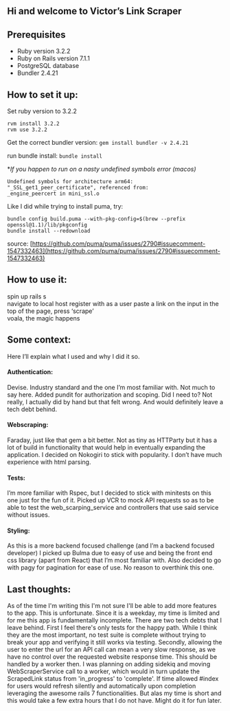 ## Hi and welcome to Victor’s Link Scraper

## Prerequisites
- Ruby version 3.2.2
- Ruby on Rails version 7.1.1
- PostgreSQL database
- Bundler 2.4.21

## How to set it up:
Set ruby version to 3.2.2
```
rvm install 3.2.2
rvm use 3.2.2
```
Get the correct bundler version:
```gem install bundler -v 2.4.21```

run bundle install:
```bundle install```

**If you happen to run on a nasty undefined symbols error (macos)*
```
Undefined symbols for architecture arm64:
"_SSL_get1_peer_certificate", referenced from:
_engine_peercert in mini_ssl.o
```

Like I did while trying to install puma, try:
```
bundle config build.puma --with-pkg-config=$(brew --prefix openssl@1.1)/lib/pkgconfig
bundle install --redownload
```
source: [https://github.com/puma/puma/issues/2790#issuecomment-1547332463](https://github.com/puma/puma/issues/2790#issuecomment-1547332463)

## How to use it:
spin up rails s  
navigate to local host
register with as a user
paste a link on the input in the top of the page, press ‘scrape’  
voala, the magic happens

## Some context:
Here I’ll explain what I used and why I did it so.

#### Authentication:
Devise. Industry standard and the one I’m most familiar with. Not much to say here.
Added pundit for authorization and scoping. Did I need to? Not really, I actually did by hand but that felt wrong. And would definitely leave a tech debt behind.

#### Webscraping:
Faraday, just like that gem a bit better. Not as tiny as HTTParty but it has a lot of build in functionality that would help in eventually expanding the application.
I decided on Nokogiri to stick with popularity. I don’t have much experience with html parsing.

#### Tests:
I’m more familiar with Rspec, but I decided to stick with minitests on this one just for the fun of it. Picked up VCR to mock API requests so as to be able to test the web_scarping_service and controllers that use said service without issues.

#### Styling:
As this is a more backend focused challenge (and I’m a backend focused developer) I picked up Bulma due to easy of use and being the front end css library (apart from React) that I’m most familiar with.
Also decided to go with pagy for pagination for ease of use. No reason to overthink this one.

## Last thoughts:
As of the time I'm writing this I'm not sure I'll be able to add more features to the app. This is unfortunate.
Since it is a weekday, my time is limited and for me this app is fundamentally incomplete. There are two tech debts that I leave behind.
First I feel there's only tests for the happy path. While I think they are the most important, no test suite is complete without trying to break your app and verifying it still works via testing.
Secondly, allowing the user to enter the url for an API call can mean a very slow response, as we have no control over the requested website response time. This should be handled by a worker then. I was planning on adding sidekiq and moving WebScraperService call to a worker, which would in turn update the ScrapedLink status from 'in_progress' to 'complete'. If time allowed #index for users would refresh silently and automatically upon completion leveraging the awesome rails 7 functionalities.
But alas my time is short and this would take a few extra hours that I do not have. Might do it for fun later.

